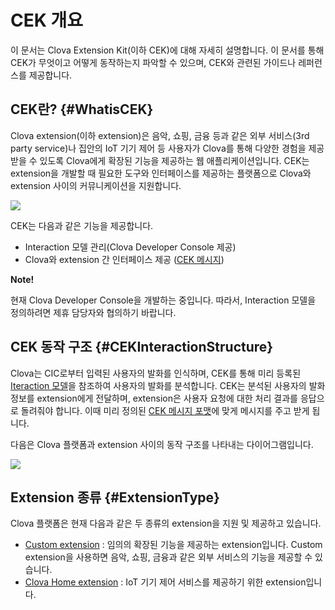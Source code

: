 # CEK 개요
이 문서는 Clova Extension Kit(이하 CEK)에 대해 자세히 설명합니다. 이 문서를 통해 CEK가 무엇이고 어떻게 동작하는지 파악할 수 있으며, CEK와 관련된 가이드나 레퍼런스를 제공합니다.

## CEK란? {#WhatisCEK}
Clova extension(이하 extension)은 음악, 쇼핑, 금융 등과 같은 외부 서비스(3rd party service)나 집안의 IoT 기기 제어 등 사용자가 Clova를 통해 다양한 경험을 제공받을 수 있도록 Clova에게 확장된 기능을 제공하는 웹 애플리케이션입니다. CEK는 extension을 개발할 때 필요한 도구와 인터페이스를 제공하는 플랫폼으로 Clova와 extension 사이의 커뮤니케이션을 지원합니다.

![](/CEK/Resources/Images/CEK_Concept_Diagram.png)

CEK는 다음과 같은 기능을 제공합니다.
* Interaction 모델 관리(Clova Developer Console 제공)
* Clova와 extension 간 인터페이스 제공 ([CEK 메시지](/CEK/References/CEK_Message_Format.md))

<div class="note">
  <p><strong>Note!</strong></p>
  <p>현재 Clova Developer Console을 개발하는 중입니다. 따라서, Interaction 모델을 정의하려면 제휴 담당자와 협의하기 바랍니다.</p>
</div>

## CEK 동작 구조 {#CEKInteractionStructure}
Clova는 CIC로부터 입력된 사용자의 발화를 인식하며, CEK를 통해 미리 등록된 [Iteraction 모델](/CEK/Guides/Build_Custom_Extension.md#InteractionModel)을 참조하여 사용자의 발화를 분석합니다. CEK는 분석된 사용자의 발화 정보를 extension에게 전달하며, extension은 사용자 요청에 대한 처리 결과를 응답으로 돌려줘야 합니다. 이때 미리 정의된 [CEK 메시지 포맷](/CEK/References/CEK_Message_Format.md)에 맞게 메시지를 주고 받게 됩니다.

다음은 Clova 플랫폼과 extension 사이의 동작 구조를 나타내는 다이어그램입니다.

![](/CEK/Resources/Images/CEK_Interaction_Structure.png)


## Extension 종류 {#ExtensionType}
Clova 플랫폼은 현재 다음과 같은 두 종류의 extension을 지원 및 제공하고 있습니다.

* [Custom extension](/CEK/Guides/Build_Custom_Extension.md) : 임의의 확장된 기능을 제공하는 extension입니다. Custom extension을 사용하면 음악, 쇼핑, 금융과 같은 외부 서비스의 기능을 제공할 수 있습니다.
* [Clova Home extension](/CEK/Guides/Build_Clova_Home_Extension.md) : IoT 기기 제어 서비스를 제공하기 위한 extension입니다.
